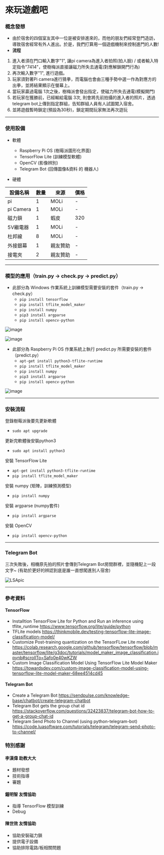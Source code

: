 # 來玩遊戲吧


### 概念發想
- 由於宿舍的四個室友其中一位是被安排進來的，而他的朋友們經常登門造訪，導致宿舍經常有外人進出。於是，我們打算用一個遊戲機制來控制進門的人數!
- ****流程****
1. 進入者須在門口輸入數字"1", 讓pi camera為進入者拍照(拍人臉) / 或者輸入特定指令"7414"，使樹梅派直接讓磁力所失去通電(對應解鎖開門行為)
2. 再次輸入數字"1", 進行遊戲。
3. 玩家須對著Pi camera進行猜拳，而電腦也會由三種手勢中選一作為對應方的出拳，並將結果顯示在螢幕上。
4. 當玩家贏過電腦 1次之後，樹梅派會發出指定，使磁力所失去通電(模擬開門)
5. 若玩家在獲勝前，已經輸給電腦 3次, 則會將先前拍攝的進入者的照片，透過telegram bot上傳到指定群組，告知群組人員有人試圖闖入宿舍。
6. 並將遊戲暫時鎖定(預設為30秒)，鎖定期間玩家無法再次遊玩

<hr/>

### 使用設備
- 軟體
    * Raspberry Pi OS (樹莓派圖形化界面)
    * TensorFlow Lite (訓練模型軟體)
    * OpenCV (影像辨別)
    * Telegram Bot (回傳圖像&資料 的 機器人)
 
- 硬體

| 設備名稱 | 數量| 來源              |價格|
| ---- | ---- | ----------------- |--|
|pi|1|MOLi|-
|pi Camera|1|MOLi|-
|磁力鎖|1|蝦皮|320
|5V繼電器|1|MOLi|-
|杜邦線|8|MOLi|-
|外接銀幕|1|親友贊助|-
|接電夾|2|親友贊助|-

<hr/>

### 模型的應用（train.py -> check.py -> predict.py） 

- 此部分為 Windows 作業系統上訓練模型需要安裝的套件（train.py -> check.py）
    * `pip install tensorflow`
    * `pip install tflite_model_maker`
    * `pip install numpy`
    * `pip3 install argparse`
    * `pip install opencv-python`

![image](https://user-images.githubusercontent.com/56122682/150295443-61f9201d-c8f9-4022-aafc-cfc5ba2d7ed0.jpg)

![image](https://user-images.githubusercontent.com/56122682/150295688-cedd142a-eabd-4c8e-8582-35e808e7894c.png)
  
- 此部分為 Raspberry Pi OS 作業系統上執行 predict.py 所需要安裝的套件（predict.py）
    * `apt-get install python3-tflite-runtime`
    * `pip install tflite_model_maker`
    * `pip install numpy`
    * `pip3 install argparse`
    * `pip install opencv-python`

![image](https://user-images.githubusercontent.com/56122682/150295469-1430e62a-8dae-44f1-a26f-fdc5c031a656.jpg)

<hr/>

### 安裝流程

登錄樹莓派後要先更新軟體 
- `sudo apt upgrade`

更新完軟體後安裝python3 
- `sudo apt install python3`

安裝 TensorFlow Lite
- `apt-get install python3-tflite-runtime`
- `pip install tflite_model_maker`

安裝 numpy (矩陣，訓練預測模型)
- `pip install numpy`

安裝 argparse (numpy套件)
- `pip install argparse`

安裝 OpenCV
* `pip install opencv-python`

<hr/>

### Telegram Bot 

三次失敗後，相機原先拍的照片會傳到Telegram Bot房間群裡，並隨機配上一段文字~
(有助於更好的辨認到底是誰一直想闖進別人宿舍)

![LSApic](https://user-images.githubusercontent.com/94297365/150220417-fd63c4bd-9e52-457b-9765-8045b2cd6712.png)

<hr/>

### 參考資料

#### TensorFlow

- Installtion TensorFlow Lite for Python and Run an inference using tflite_runtime https://www.tensorflow.org/lite/guide/python
- TFLite models https://thinkmobile.dev/testing-tensorflow-lite-image-classification-model/
- Customize Post-training quantization on the TensorFLow Lite model https://colab.research.google.com/github/tensorflow/tensorflow/blob/master/tensorflow/lite/g3doc/tutorials/model_maker_image_classification.ipynb#scrollTo=Safo0e40wKZW
- Custom Image Classification Model Using TensorFlow Lite Model Maker https://towardsdev.com/custom-image-classification-model-using-tensorflow-lite-model-maker-68ee4514cd45

#### Telegram Bot

- Create a Telegram Bot https://sendpulse.com/knowledge-base/chatbot/create-telegram-chatbot
- Telegram Bot gets the group chat id https://stackoverflow.com/questions/32423837/telegram-bot-how-to-get-a-group-chat-id
- Telegram Send Photo to Channel (using python-telegram-bot) https://code.luasoftware.com/tutorials/telegram/telegram-send-photo-to-channel/

### 特別感謝

#### 李漢偉 助教大大
- 題材發想
- 技術指導
- 審題

#### 鐘明智 友情協助
- 指導 TensorFlow 模型訓練
- Debug

#### 陳世效 友情協助
- 協助安裝磁力鎖
- 提供電子設備
- 協助排除電路/板相關問題
